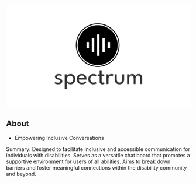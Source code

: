 <a name="readme-top"></a>

<br />
<div align="center">
  <img src="logo.png" alt="Logo" width="500">
</div>

## About

<ul>
  <li>
    Empowering Inclusive Conversations  
  </li>
</ul>

Summary:
Designed to facilitate inclusive and accessible communication for individuals with disabilities. Serves as a versatile chat board that promotes a supportive environment for users of all abilities. Aims to break down barriers and foster meaningful connections within the disability community and beyond.
